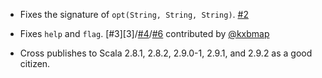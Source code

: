 - Fixes the signature of `opt(String, String, String)`. [#2][2]
- Fixes `help` and `flag`. [#3][3]/[#4][4]/[#6][6] contributed by [@kxbmap][@kxbmap]
- Cross publishes to Scala 2.8.1, 2.8.2, 2.9.0-1, 2.9.1, and 2.9.2 as a good citizen.

  [2]: https://github.com/scopt/scopt/issues/2
  [4]: https://github.com/scopt/scopt/issues/4
  [6]: https://github.com/scopt/scopt/pull/6
  [@kxbmap]: https://github.com/kxbmap
